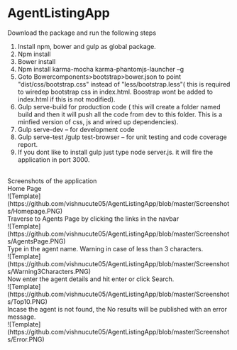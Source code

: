 # AgentListingApp
Download the package and run the following steps
1.	Install npm, bower and gulp as global package.
2.	Npm install
3.	Bower install
4.	Npm install karma-mocha karma-phantomjs-launcher –g
5.	Goto Bowercomponents>bootstrap>bower.json to point "dist/css/bootstrap.css" instead of "less/bootstrap.less"( this is required to wiredep bootstrap css  in index.html. Boostrap wont be added to index.html if this is not modified).
6.	Gulp serve-build for production code ( this will create a folder named build and then it will push all the code from dev to this folder. This is a minfied version of css, js and wired up dependencies).
7.	Gulp serve-dev – for development code
8.	Gulp serve-test /gulp test-browser – for unit testing and code coverage report.
9.  If you dont like to install gulp just type node server.js. it will fire the application in port 3000.
<br />
Screenshots of the application<br />
Home Page<br />
![Template](https://github.com/vishnucute05/AgentListingApp/blob/master/Screenshots/Homepage.PNG)<br />
Traverse to Agents Page by clicking the links in the navbar<br />
![Template](https://github.com/vishnucute05/AgentListingApp/blob/master/Screenshots/AgentsPage.PNG)<br />
Type in the agent name. Warning in case of less than 3 characters.<br />
![Template](https://github.com/vishnucute05/AgentListingApp/blob/master/Screenshots/Warning3Characters.PNG)<br />
Now enter the agent details and hit enter or click Search.<br />
![Template](https://github.com/vishnucute05/AgentListingApp/blob/master/Screenshots/Top10.PNG)<br />
Incase the agent is not found, the No results will be published with an error message.<br />
![Template](https://github.com/vishnucute05/AgentListingApp/blob/master/Screenshots/Error.PNG)<br />
